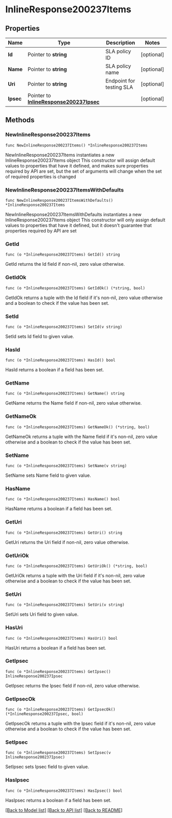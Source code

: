 # InlineResponse200237Items

## Properties

Name | Type | Description | Notes
------------ | ------------- | ------------- | -------------
**Id** | Pointer to **string** | SLA policy ID | [optional] 
**Name** | Pointer to **string** | SLA policy name | [optional] 
**Uri** | Pointer to **string** | Endpoint for testing SLA | [optional] 
**Ipsec** | Pointer to [**InlineResponse200237Ipsec**](InlineResponse200237Ipsec.md) |  | [optional] 

## Methods

### NewInlineResponse200237Items

`func NewInlineResponse200237Items() *InlineResponse200237Items`

NewInlineResponse200237Items instantiates a new InlineResponse200237Items object
This constructor will assign default values to properties that have it defined,
and makes sure properties required by API are set, but the set of arguments
will change when the set of required properties is changed

### NewInlineResponse200237ItemsWithDefaults

`func NewInlineResponse200237ItemsWithDefaults() *InlineResponse200237Items`

NewInlineResponse200237ItemsWithDefaults instantiates a new InlineResponse200237Items object
This constructor will only assign default values to properties that have it defined,
but it doesn't guarantee that properties required by API are set

### GetId

`func (o *InlineResponse200237Items) GetId() string`

GetId returns the Id field if non-nil, zero value otherwise.

### GetIdOk

`func (o *InlineResponse200237Items) GetIdOk() (*string, bool)`

GetIdOk returns a tuple with the Id field if it's non-nil, zero value otherwise
and a boolean to check if the value has been set.

### SetId

`func (o *InlineResponse200237Items) SetId(v string)`

SetId sets Id field to given value.

### HasId

`func (o *InlineResponse200237Items) HasId() bool`

HasId returns a boolean if a field has been set.

### GetName

`func (o *InlineResponse200237Items) GetName() string`

GetName returns the Name field if non-nil, zero value otherwise.

### GetNameOk

`func (o *InlineResponse200237Items) GetNameOk() (*string, bool)`

GetNameOk returns a tuple with the Name field if it's non-nil, zero value otherwise
and a boolean to check if the value has been set.

### SetName

`func (o *InlineResponse200237Items) SetName(v string)`

SetName sets Name field to given value.

### HasName

`func (o *InlineResponse200237Items) HasName() bool`

HasName returns a boolean if a field has been set.

### GetUri

`func (o *InlineResponse200237Items) GetUri() string`

GetUri returns the Uri field if non-nil, zero value otherwise.

### GetUriOk

`func (o *InlineResponse200237Items) GetUriOk() (*string, bool)`

GetUriOk returns a tuple with the Uri field if it's non-nil, zero value otherwise
and a boolean to check if the value has been set.

### SetUri

`func (o *InlineResponse200237Items) SetUri(v string)`

SetUri sets Uri field to given value.

### HasUri

`func (o *InlineResponse200237Items) HasUri() bool`

HasUri returns a boolean if a field has been set.

### GetIpsec

`func (o *InlineResponse200237Items) GetIpsec() InlineResponse200237Ipsec`

GetIpsec returns the Ipsec field if non-nil, zero value otherwise.

### GetIpsecOk

`func (o *InlineResponse200237Items) GetIpsecOk() (*InlineResponse200237Ipsec, bool)`

GetIpsecOk returns a tuple with the Ipsec field if it's non-nil, zero value otherwise
and a boolean to check if the value has been set.

### SetIpsec

`func (o *InlineResponse200237Items) SetIpsec(v InlineResponse200237Ipsec)`

SetIpsec sets Ipsec field to given value.

### HasIpsec

`func (o *InlineResponse200237Items) HasIpsec() bool`

HasIpsec returns a boolean if a field has been set.


[[Back to Model list]](../README.md#documentation-for-models) [[Back to API list]](../README.md#documentation-for-api-endpoints) [[Back to README]](../README.md)


